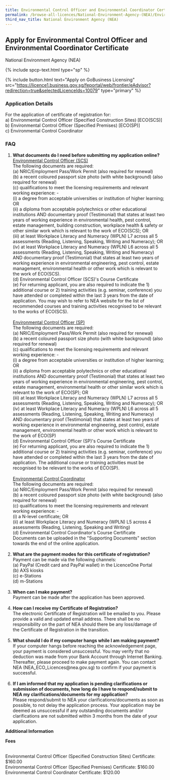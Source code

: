 ```yaml
---
title: Environmental Control Officer and Environmental Coordinator Certificate
permalink: /browse-all-licences/National-Environment-Agency-(NEA)/Environmental-Control-Officer-and-Environmental-Coordinator-Certificate
third_nav_title: National Environment Agency (NEA)
---
```


## Apply for Environmental Control Officer and Environmental Coordinator Certificate

National Environment Agency (NEA)

{% include spcp-text.html type="sp" %}

{% include button.html text="Apply on GoBusiness Licensing" src="https://licence1.business.gov.sg/feportal/web/frontier/eAdvisor?redirection=true&selectedLicenceIds=10079" type="primary" %}

<H3>Application Details</H3>

<p>For the application of certificate of registration for:<br />a) Environmental Control Officer (Specified Construction Sites) [ECO(SCS)]<br />b) Environmental Control Officer (Specified Premises) [ECO(SP)]<br />c) Environmental Control Coordinator</p>
<h3>FAQ</h3>
<ol>
<li><strong>What documents do I need before submitting my application online?</strong><br /><span style="text-decoration: underline;">Environmental Control Officer (SCS)<br /></span>The following documents are required:<br />(a) NRIC/Employment Pass/Work Permit (also required for renewal)<br />(b) a recent coloured passport size photo (with white background) (also required for renewal)<br />(c) qualifications to meet the licensing requirements and relevant working experience: -<br />    (i) a degree from acceptable universities or institution of higher learning; OR<br />    (ii) a diploma from acceptable polytechnics or other educational institutions AND documentary proof (Testimonial) that states at least two years of working experience in environmental health, pest control, estate management, building construction, workplace health & safety or other similar work which is relevant to the work of ECO(SCS); OR<br />    (iii) at least Workplace Literacy and Numeracy (WPLN) L7 across all 5 assessments (Reading, Listening, Speaking, Writing and Numeracy); OR<br />    (iv) at least Workplace Literacy and Numeracy (WPLN) L6 across all 5 assessments (Reading, Listening, Speaking, Writing and Numeracy) AND documentary proof (Testimonial) that states at least two years of working experience in environmental engineering, pest control, estate management, environmental health or other work which is relevant to the work of ECO(SCS).<br />(d) Environmental Control Officer (SCS)'s Course Certificate<br />(e) For returning applicant, you are also required to indicate the 1) additional course or 2) training activities (e.g. seminar, conference) you have attended or completed within the last 3 years from the date of application. You may wish to refer to NEA website for the list of recommended courses and training activities recognised to be relevant to the works of ECO(SCS).<span style="text-decoration: underline;"><br /></span><br /><span style="text-decoration: underline;">Environmental Control Officer (SP)</span><br />The following documents are required:<br />(a) NRIC/Employment Pass/Work Permit (also required for renewal)<br />(b) a recent coloured passport size photo (with white background) (also required for renewal)<br />(c) qualifications to meet the licensing requirements and relevant working experience: -<br />    (i) a degree from acceptable universities or institution of higher learning; OR<br />    (ii) a diploma from acceptable polytechnics or other educational institutions AND documentary proof (Testimonial) that states at least two years of working experience in environmental engineering, pest control, estate management, environmental health or other similar work which is relevant to the work of ECO(SP); OR<br />    (iii) at least Workplace Literacy and Numeracy (WPLN) L7 across all 5 assessments (Reading, Listening, Speaking, Writing and Numeracy); OR<br />    (iv) at least Workplace Literacy and Numeracy (WPLN) L6 across all 5 assessments (Reading, Listening, Speaking, Writing and Numeracy) AND documentary proof (Testimonial) that states at least two years of working experience in environmental engineering, pest control, estate management, environmental health or other work which is relevant to the work of ECO(SP)<br />(d) Environmental Control Officer (SP)'s Course Certificate<br />(e) For returning applicant, you are also required to indicate the 1) additional course or 2) training activities (e.g. seminar, conference) you have attended or completed within the last 3 years from the date of application. The additional course or training activities must be recognised to be relevant to the works of ECO(SP).<br /><br /><span style="text-decoration: underline;">Environmental Control Coordinator</span><br />The following documents are required:<br />(a) NRIC/Employment Pass/Work Permit (also required for renewal)<br />(b) a recent coloured passport size photo (with white background) (also required for renewal)<br />(c) qualifications to meet the licensing requirements and relevant working experience: -<br />    (i) a N-level certificate; OR<br />    (ii) at least Workplace Literacy and Numeracy (WPLN) L5 across 4 assessments (Reading, Listening, Speaking and Writing)<br />(d) Environmental Control Coordinator's Course Certificate<br />Documents can be uploaded in the "Supporting Documents" section towards the end of the online application.<br /><br /></li>
<li><strong>What are the payment modes for this certificate of registration?<br /></strong>Payment can be made via the following channels:<br />(a) PayPal (Credit card and PayPal wallet) in the LicenceOne Portal<br />(b) AXS kiosks<br />(c) e-Stations<br />(d) m-Stations<strong><br /><br /></strong></li>
<li><strong>When can I make payment?<br /></strong>Payment can be made after the application has been approved.<br /><br /></li>
<li><strong>How can I receive my Certificate of Registration?<br /></strong>The electronic Certificate of Registration will be emailed to you. Please provide a valid and updated email address. There shall be no responsibility on the part of NEA should there be any loss/damage of the Certificate of Registration in the transition.<br /><strong><br /></strong></li>
<li><strong>What should I do if my computer hangs while I am making payment?<br /></strong>If your computer hangs before reaching the acknowledgement page, your payment is considered unsuccessful. You may verify that no deduction was made from your Bank Account through Internet Banking. Thereafter, please proceed to make payment again. You can contact NEA (NEA_ECO_Licences@nea.gov.sg) to confirm if your payment is successful.<br /><strong><br /></strong></li>
<li><strong>If I am informed that my application is pending clarifications or submission of documents, how long do I have to respond/submit to NEA my clarifications/documents for my application?<br /></strong>Please respond/submit to NEA your clarifications/documents as soon as possible, to not delay the application process. Your application may be deemed as unsuccessful if any outstanding documents and/or clarifications are not submitted within 3 months from the date of your application.<strong><br /></strong></li>
</ol>

<strong>Additional Information</strong>

<p><strong>Fees</strong></p>
<br>Environmental Control Officer (Specified Construction Sites) Certificate: $160.00
<br>Environmental Control Officer (Specified Premises) Certificate: $160.00
<br>Environmental Control Coordinator Certificate: $120.00

